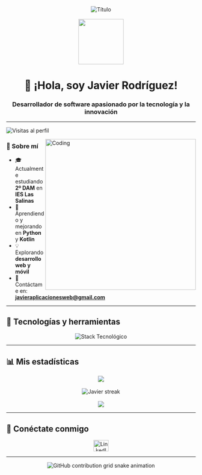 <div align="center">
  <img src="https://readme-typing-svg.herokuapp.com?font=Architects+Daughter&color=%2338C2FF&size=50&center=true&vCenter=true&height=60&width=600&lines=%C2%A1Hola!+Soy+Javier+Rodr%C3%ADguez;Bienvenido+a+mi+perfil" alt="Título" />
</div>

<br>

<div align="center">
    <img src="https://raw.githubusercontent.com/Javiiiii11/Javiiiii11/main/assets/fly.webp" height="120px" />
</div>

<h1 align="center">👋 ¡Hola, soy Javier Rodríguez!</h1>
<h3 align="center">Desarrollador de software apasionado por la tecnología y la innovación</h3>

<hr>

<p align="left"> <img src="https://komarev.com/ghpvc/?username=Javiiiii11&label=Profile%20views&color=0e75b6&style=flat" alt="Visitas al perfil" /> </p>

<img align="right" alt="Coding" width="400" src="https://github.com/Javiiiii11/Javiiiii11/raw/main/assets/coding.gif">

### 📌 Sobre mí  
- 🎓 Actualmente estudiando **2º DAM** en **IES Las Salinas**  
- 🚀 Aprendiendo y mejorando en **Python** y **Kotlin**  
- 💡 Explorando **desarrollo web y móvil**  
- 📧 Contáctame en: **javieraplicacionesweb@gmail.com**  

---

## 🚀 Tecnologías y herramientas  
<p align="center">
  <img src="https://skillicons.dev/icons?i=java,python,kotlin,androidstudio,flask,angular,js,html,css,mysql,sqlite,oracle" alt="Stack Tecnológico" />
</p>

---

## 📊 Mis estadísticas  
<div align="center">
  <img  align="center" src="https://github-readme-stats.vercel.app/api?username=Javiiiii11&theme=chartreuse-dark&show_icons=true&count_private=true" />
  <br><br>
  <img title="🔥 Get streak stats for your profile at git.io/streak-stats" alt="Javier streak" src="https://github-readme-streak-stats.herokuapp.com/?user=Javiiiii11&theme=chartreuse-dark&hide_border=false" />
  <br><br>
  <img  align="center" src="https://github-readme-stats.anuraghazra1.vercel.app/api/top-langs/?username=Javiiiii11&theme=chartreuse-dark&hide_border=false&no-bg=true&no-frame=true&langs_count=10"/>
</div>

---

## 🤝 Conéctate conmigo  
<div align="center">
  <a href="https://www.linkedin.com/in/javier-rodríguez-181701250/" target="_blank">
    <img align="center" src="https://raw.githubusercontent.com/rahuldkjain/github-profile-readme-generator/master/src/images/icons/Social/linked-in-alt.svg" alt="LinkedIn" height="30" width="40" />
  </a>
</div>

---

<p align="center">
    <picture>
      <source media="(prefers-color-scheme: dark)" srcset="https://raw.githubusercontent.com/Javiiiii11/Javiiiii11/main/assets/github-contribution-grid-snake.svg">
      <source media="(prefers-color-scheme: light)" srcset="https://raw.githubusercontent.com/Javiiiii11/Javiiiii11/main/assets/github-contribution-grid-snake.svg">
      <img alt="GitHub contribution grid snake animation" src="https://raw.githubusercontent.com/Javiiiii11/Javiiiii11/main/assets/github-contribution-grid-snake.svg">
    </picture>
</p>
